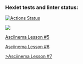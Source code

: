 ### Hexlet tests and linter status:
[![Actions Status](https://github.com/HeybeHonest/frontend-project-44/workflows/hexlet-check/badge.svg)](https://github.com/HeybeHonest/frontend-project-44/actions)

<a href="https://codeclimate.com/github/HeybeHonest/frontend-project-44/maintainability"><img src="https://api.codeclimate.com/v1/badges/57cf25f5dc9245fab868/maintainability" /></a>

<a href="https://asciinema.org/a/DtPiRkiJTOnruud9Vts1wE2yQ">Asciinema Lesson #5</a>

<a href="https://asciinema.org/a/YJcsq3G9ExCpEADD644scoZ9I">Asciinema Lesson #6</a>

<a href="https://asciinema.org/a/vLAXaahO6n0JwWMudCV8zK3A0">>Asciinema Lesson #7</a>